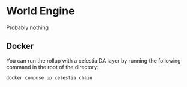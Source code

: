 # World Engine

Probably nothing


## Docker

You can run the rollup with a celestia DA layer by running the following command in the root of the directory:

`docker compose up celestia chain`
